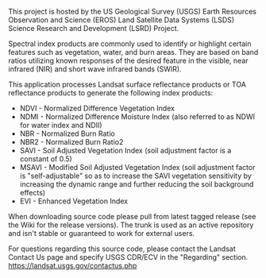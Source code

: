 This project is hosted by the US Geological Survey (USGS) Earth Resources Observation and Science (EROS) Land Satellite Data Systems (LSDS) Science Research and Development (LSRD) Project.

Spectral index products are commonly used to identify or highlight certain features such as vegetation, water, and burn areas.  They are based on band ratios utilizing known responses of the desired feature in the visible, near infrared (NIR) and short wave infrared bands (SWIR).

This application processes Landsat surface reflectance products or TOA reflectance products to generate the following index products:

  * NDVI - Normalized Difference Vegetation Index
  * NDMI - Normalized Difference Moisture Index (also referred to as NDWI for water index and NDII)
  * NBR - Normalized Burn Ratio
  * NBR2 - Normalized Burn Ratio2
  * SAVI - Soil Adjusted Vegetation Index (soil adjustment factor is a constant of 0.5)
  * MSAVI - Modified Soil Adjusted Vegetation Index (soil adjustment factor is "self-adjustable" so as to increase the SAVI vegetation sensitivity by increasing the dynamic range and further reducing the soil background effects)
  * EVI - Enhanced Vegetation Index

When downloading source code please pull from latest tagged release (see the Wiki for the release versions).  The trunk is used as an active repository and isn't stable or guaranteed to work for external users.

For questions regarding this source code, please contact the Landsat Contact Us page and specify USGS CDR/ECV in the "Regarding" section.
https://landsat.usgs.gov/contactus.php